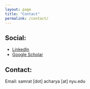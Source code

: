 ```yaml
---
layout: page
title: "Contact"
permalink: /contact/
---
```


## Social:
- [LinkedIn](https://www.linkedin.com/in/samrat-acharya-npl/)
- [Google Scholar](https://scholar.google.com/citations?user=pbu7Da0AAAAJ&hl=en&oi=ao)

## Contact:
Email: samrat [dot] acharya [at] nyu.edu
